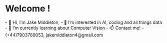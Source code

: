 <h1> Welcome ! </h1>
- 👋 Hi, I’m Jake Middleton,
- 👀 I’m interested in AI, coding and all things data
- 🌱 I’m currently learning about Computer Vision
- 📫 Contact me! - (+44)7903789053, jakemiddleton4@gmail.com

<!---
JakeMMiddleton/JakeMMiddleton is a ✨ special ✨ repository because its `README.md` (this file) appears on your GitHub profile.
You can click the Preview link to take a look at your changes.
--->
